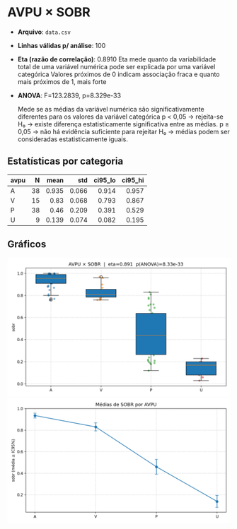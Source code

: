 # AVPU × SOBR

- **Arquivo**: `data.csv`
- **Linhas válidas p/ análise**: 100

- **Eta (razão de correlação)**: 0.8910
  Eta mede quanto da variabilidade total de uma variável numérica pode ser explicada por uma variável categórica
  Valores próximos de 0 indicam associação fraca e quanto mais próximos de 1, mais forte
- **ANOVA**: F=123.2839, p=8.329e-33

  Mede se as médias da variável numérica são significativamente diferentes para os valores da variável categórica
  p < 0,05 → rejeita-se H₀ → existe diferença estatisticamente significativa entre as médias.
  p ≥ 0,05 → não há evidência suficiente para rejeitar H₀ → médias podem ser consideradas estatisticamente iguais.

## Estatísticas por categoria
| avpu   |   N |   mean |   std |   ci95_lo |   ci95_hi |
|:-------|----:|-------:|------:|----------:|----------:|
| A      |  38 |  0.935 | 0.066 |     0.914 |     0.957 |
| V      |  15 |  0.83  | 0.068 |     0.793 |     0.867 |
| P      |  38 |  0.46  | 0.209 |     0.391 |     0.529 |
| U      |   9 |  0.139 | 0.074 |     0.082 |     0.195 |

## Gráficos
![Boxplot e dispersão](figs/avpu_sobr_box_scatter.png)
![Médias com IC95%](figs/avpu_sobr_means_ci.png)
